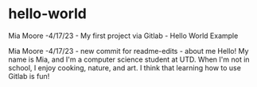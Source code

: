 # hello-world
Mia Moore -4/17/23 - My first project via Gitlab - Hello World Example

Mia Moore -4/17/23 - new commit for readme-edits - about me 
Hello! My name is Mia, and I'm a computer science student at UTD. When I'm not in school, I enjoy
cooking, nature, and art. 
I think that learning how to use Gitlab is fun!
